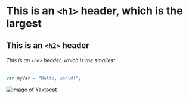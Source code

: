 # This is an `<h1>` header, which is the largest

## This is an `<h2>` header

###### This is an `<h6>` header, which is the smallest

``` javascript
var myVar = "Hello, world!";
```

![Image of Yaktocat](https://octodex.github.com/images/yaktocat.png)
